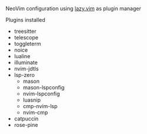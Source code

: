 NeoVim configuration using [lazy.vim](https://github.com/folke/lazy.nvim) as plugin manager

Plugins installed
- treesitter
- telescope
- toggleterm
- noice
- lualine
- illuminate
- nvim-jdtls
- lsp-zero
    - mason
    - mason-lspconfig
    - nvim-lspconfig
    - luasnip
    - cmp-nvim-lsp
    - nvim-cmp
- catpuccin
- rose-pine

